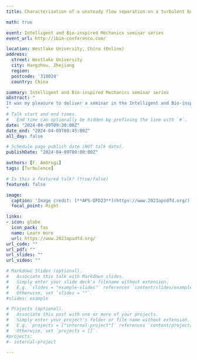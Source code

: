 ```yaml
---
title: Characterization of a unsteady flow separation on a turbulent boundary layer

math: true

event: Intelligent and Bio-inspired Mechanics seminar series
event_url: http://ibim-conference.com/

location: Westlake University, China (Online)
address:
  street: Westlake University
  city: Hangzhou, Zhejiang
  region:
  postcode: '310024'
  country: China

summary: Intelligent and Bio-inspired Mechanics seminar series
abstract: "
It was my pleasure to deliver a seminar in the Intelligent and Bio-inspired Mechanics seminar series sponsored and organized by Westlake University. I had the wonderful opportunity to meet old friends with whom I shared the PhD journey, and talk about my research and future plans (which always excites me).
"
# Talk start and end times.
#   End time can optionally be hidden by prefixing the line with `#`.
date: "2024-04-09T09:30:00Z"
date_end: "2024-04-09T09:45:00Z"
all_day: false

# Schedule page publish date (NOT talk date).
publishDate: "2024-04-09T00:00:00Z"

authors: [F. Ambrogi]
tags: [Turbulence]

# Is this a featured talk? (true/false)
featured: false

image:
  caption: 'Image credit: [**APS-DFD23**](https://www.2023apsdfd.org/)'
  focal_point: Right

links:
- icon: globe
  icon_pack: fas
  name: Learn more
  url: https://www.2023apsdfd.org/
url_code: ""
url_pdf: ""
url_slides: ""
url_video: ""

# Markdown Slides (optional).
#   Associate this talk with Markdown slides.
#   Simply enter your slide deck's filename without extension.
#   E.g. `slides = "example-slides"` references `content/slides/example-slides.md`.
#   Otherwise, set `slides = ""`.
#slides: example

# Projects (optional).
#   Associate this post with one or more of your projects.
#   Simply enter your project's folder or file name without extension.
#   E.g. `projects = ["internal-project"]` references `content/project/deep-learning/index.md`.
#   Otherwise, set `projects = []`.
#projects:
#- internal-project

---
```


